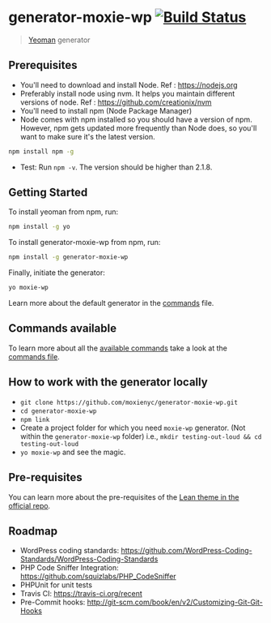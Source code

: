 # generator-moxie-wp [![Build Status](https://secure.travis-ci.org/moxienyc/generator-moxie-wp.png?branch=master)](https://travis-ci.org/jeffreynolte/generator-moxie-wp)


> [Yeoman](http://yeoman.io) generator

## Prerequisites

- You'll need to download and install Node. Ref : https://nodejs.org
- Preferably install node using nvm. It helps you maintain different versions of node. Ref : https://github.com/creationix/nvm
- You'll need to install npm (Node Package Manager)
- Node comes with npm installed so you should have a version of npm. However, npm gets updated more frequently than Node does, so you'll want to make sure it's the latest version.

```bash
npm install npm -g
```

- Test: Run `npm -v`. The version should be higher than 2.1.8.

## Getting Started

To install yeoman from npm, run:

```bash
npm install -g yo
```

To install generator-moxie-wp from npm, run:

```bash
npm install -g generator-moxie-wp
```

Finally, initiate the generator:

```bash
yo moxie-wp
```

Learn more about the default generator in the [commands](https://github.com/moxienyc/generator-moxie-wp/blob/master/commands.md) file.

## Commands available

To learn more about all the [available commands](https://github.com/moxienyc/generator-moxie-wp/blob/master/commands.md) take a look at the [commands file](https://github.com/moxienyc/generator-moxie-wp/blob/master/commands.md).


## How to work with the generator locally

- `git clone https://github.com/moxienyc/generator-moxie-wp.git`
- `cd generator-moxie-wp`
- `npm link`
- Create a project folder for which you need `moxie-wp` generator. (Not within the `generator-moxie-wp` folder) i.e., `mkdir testing-out-loud && cd testing-out-loud`
- `yo moxie-wp` and see the magic.


## Pre-requisites

You can learn more about the pre-requisites of the [Lean theme in the official repo](https://github.com/moxienyc/Moxie-Lean#requirements).


## Roadmap

- WordPress coding standards: https://github.com/WordPress-Coding-Standards/WordPress-Coding-Standards
- PHP Code Sniffer Integration: https://github.com/squizlabs/PHP_CodeSniffer
- PHPUnit for unit tests
- Travis CI: https://travis-ci.org/recent
- Pre-Commit hooks: http://git-scm.com/book/en/v2/Customizing-Git-Git-Hooks
